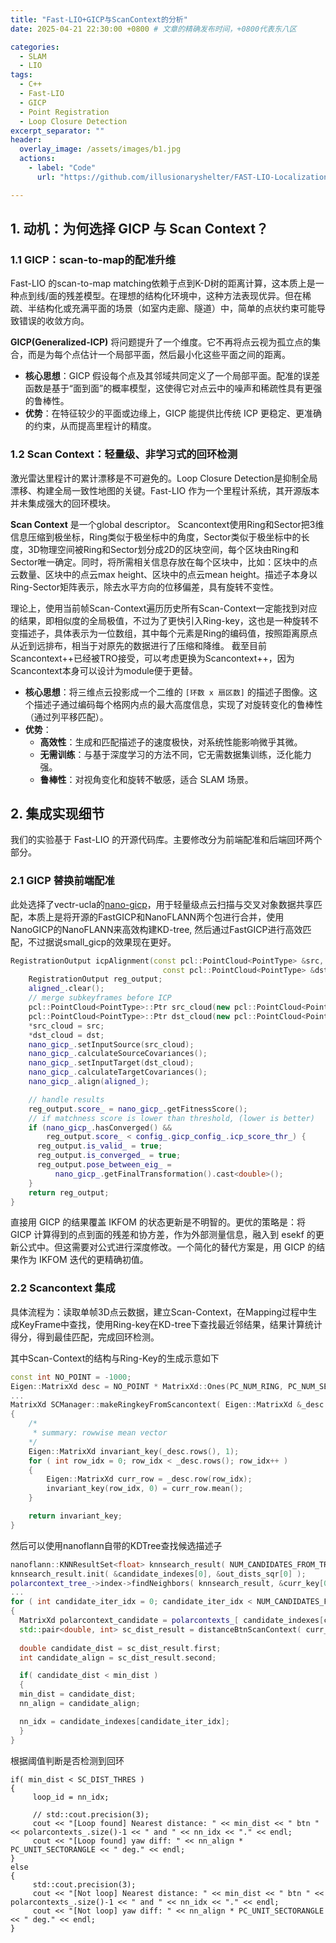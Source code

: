 ```yaml
---
title: "Fast-LIO+GICP与ScanContext的分析"
date: 2025-04-21 22:30:00 +0800 # 文章的精确发布时间，+0800代表东八区

categories: 
  - SLAM
  - LIO
tags:
  - C++
  - Fast-LIO
  - GICP
  - Point Registration
  - Loop Closure Detection
excerpt_separator: "" 
header:
  overlay_image: /assets/images/b1.jpg
  actions:
    - label: "Code"
      url: "https://github.com/illusionaryshelter/FAST-LIO-Localization-SC-QN2"

---
```


## 1. 动机：为何选择 GICP 与 Scan Context？

### 1.1 GICP：scan-to-map的配准升维

Fast-LIO 的scan-to-map matching依赖于点到K-D树的距离计算，这本质上是一种点到线/面的残差模型。在理想的结构化环境中，这种方法表现优异。但在稀疏、半结构化或充满平面的场景（如室内走廊、隧道）中，简单的点状约束可能导致错误的收敛方向。

**GICP(Generalized-ICP)** 将问题提升了一个维度。它不再将点云视为孤立点的集合，而是为每个点估计一个局部平面，然后最小化这些平面之间的距离。

- **核心思想**：GICP 假设每个点及其邻域共同定义了一个局部平面。配准的误差函数是基于“面到面”的概率模型，这使得它对点云中的噪声和稀疏性具有更强的鲁棒性。
- **优势**：在特征较少的平面或边缘上，GICP 能提供比传统 ICP 更稳定、更准确的约束，从而提高里程计的精度。

### 1.2 Scan Context：轻量级、非学习式的回环检测

激光雷达里程计的累计漂移是不可避免的。Loop Closure Detection是抑制全局漂移、构建全局一致性地图的关键。Fast-LIO 作为一个里程计系统，其开源版本并未集成强大的回环模块。

**Scan Context** 是一个global descriptor。
Scancontext使用Ring和Sector把3维信息压缩到极坐标，Ring类似于极坐标中的角度，Sector类似于极坐标中的长度，3D物理空间被Ring和Sector划分成2D的区块空间，每个区块由Ring和Sector唯一确定。同时，将所需相关信息存放在每个区块中，比如：区块中的点云数量、区块中的点云max height、区块中的点云mean height。描述子本身以Ring-Sector矩阵表示，除去水平方向的位移偏差，具有旋转不变性。

理论上，使用当前帧Scan-Context遍历历史所有Scan-Context一定能找到对应的结果，即相似度的全局极值，不过为了更快引入Ring-key，这也是一种旋转不变描述子，具体表示为一位数组，其中每个元素是Ring的编码值，按照距离原点从近到远排布，相当于对原先的数据进行了压缩和降维。
截至目前Scancontext++已经被TRO接受，可以考虑更换为Scancontext++，因为Scancontext本身可以设计为module便于更替。
- **核心思想**：将三维点云投影成一个二维的 `[环数 x 扇区数]` 的描述子图像。这个描述子通过编码每个格网内点的最大高度信息，实现了对旋转变化的鲁棒性（通过列平移匹配）。
- **优势**：
    - **高效性**：生成和匹配描述子的速度极快，对系统性能影响微乎其微。
    - **无需训练**：与基于深度学习的方法不同，它无需数据集训练，泛化能力强。
    - **鲁棒性**：对视角变化和旋转不敏感，适合 SLAM 场景。

## 2. 集成实现细节

我们的实验基于 Fast-LIO 的开源代码库。主要修改分为前端配准和后端回环两个部分。

### 2.1 GICP 替换前端配准
此处选择了vectr-ucla的[nano-gicp](https://github.com/vectr-ucla/direct_lidar_odometry)，用于轻量级点云扫描与交叉对象数据共享匹配，本质上是将开源的FastGICP和NanoFLANN两个包进行合并，使用NanoGICP的NanoFLANN来高效构建KD-tree, 然后通过FastGICP进行高效匹配，不过据说small_gicp的效果现在更好。

```cpp
RegistrationOutput icpAlignment(const pcl::PointCloud<PointType> &src,
                                  const pcl::PointCloud<PointType> &dst) {
    RegistrationOutput reg_output;
    aligned_.clear();
    // merge subkeyframes before ICP
    pcl::PointCloud<PointType>::Ptr src_cloud(new pcl::PointCloud<PointType>());
    pcl::PointCloud<PointType>::Ptr dst_cloud(new pcl::PointCloud<PointType>());
    *src_cloud = src;
    *dst_cloud = dst;
    nano_gicp_.setInputSource(src_cloud);
    nano_gicp_.calculateSourceCovariances();
    nano_gicp_.setInputTarget(dst_cloud);
    nano_gicp_.calculateTargetCovariances();
    nano_gicp_.align(aligned_);

    // handle results
    reg_output.score_ = nano_gicp_.getFitnessScore();
    // if matchness score is lower than threshold, (lower is better)
    if (nano_gicp_.hasConverged() &&
        reg_output.score_ < config_.gicp_config_.icp_score_thr_) {
      reg_output.is_valid_ = true;
      reg_output.is_converged_ = true;
      reg_output.pose_between_eig_ =
          nano_gicp_.getFinalTransformation().cast<double>();
    }
    return reg_output;
}
```
直接用 GICP 的结果覆盖 IKFOM 的状态更新是不明智的。更优的策略是：将 GICP 计算得到的点到面的残差和协方差，作为外部测量信息，融入到 esekf 的更新公式中。但这需要对公式进行深度修改。一个简化的替代方案是，用 GICP 的结果作为 IKFOM 迭代的更精确初值。

### 2.2 Scancontext 集成

具体流程为：读取单帧3D点云数据，建立Scan-Context，在Mapping过程中生成KeyFrame中查找，使用Ring-key在KD-tree下查找最近邻结果，结果计算统计得分，得到最佳匹配，完成回环检测。

其中Scan-Context的结构与Ring-Key的生成示意如下
```cpp
const int NO_POINT = -1000;
Eigen::MatrixXd desc = NO_POINT * MatrixXd::Ones(PC_NUM_RING, PC_NUM_SECTOR);
...
MatrixXd SCManager::makeRingkeyFromScancontext( Eigen::MatrixXd &_desc )
{
    /* 
     * summary: rowwise mean vector
    */
    Eigen::MatrixXd invariant_key(_desc.rows(), 1);
    for ( int row_idx = 0; row_idx < _desc.rows(); row_idx++ )
    {
        Eigen::MatrixXd curr_row = _desc.row(row_idx);
        invariant_key(row_idx, 0) = curr_row.mean();
    }

    return invariant_key;
} 
```
然后可以使用nanoflann自带的KDTree查找候选描述子
```cpp
nanoflann::KNNResultSet<float> knnsearch_result( NUM_CANDIDATES_FROM_TREE );
knnsearch_result.init( &candidate_indexes[0], &out_dists_sqr[0] );
polarcontext_tree_->index->findNeighbors( knnsearch_result, &curr_key[0] /* query */, nanoflann::SearchParams(10) );
...
for ( int candidate_iter_idx = 0; candidate_iter_idx < NUM_CANDIDATES_FROM_TREE; candidate_iter_idx++ )
{
  MatrixXd polarcontext_candidate = polarcontexts_[ candidate_indexes[candidate_iter_idx] ];
  std::pair<double, int> sc_dist_result = distanceBtnScanContext( curr_desc, polarcontext_candidate ); 
        
  double candidate_dist = sc_dist_result.first;
  int candidate_align = sc_dist_result.second;

  if( candidate_dist < min_dist )
  {
  min_dist = candidate_dist;
  nn_align = candidate_align;

  nn_idx = candidate_indexes[candidate_iter_idx];
  }
}
```
根据阈值判断是否检测到回环
```
if( min_dist < SC_DIST_THRES )
{
     loop_id = nn_idx; 
    
     // std::cout.precision(3); 
     cout << "[Loop found] Nearest distance: " << min_dist << " btn " << polarcontexts_.size()-1 << " and " << nn_idx << "." << endl;
     cout << "[Loop found] yaw diff: " << nn_align * PC_UNIT_SECTORANGLE << " deg." << endl;
}
else
{
     std::cout.precision(3); 
     cout << "[Not loop] Nearest distance: " << min_dist << " btn " << polarcontexts_.size()-1 << " and " << nn_idx << "." << endl;
     cout << "[Not loop] yaw diff: " << nn_align * PC_UNIT_SECTORANGLE << " deg." << endl;
}
```



